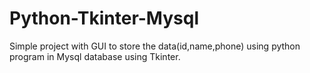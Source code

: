 # Python-Tkinter-Mysql
Simple project with GUI to store the data(id,name,phone) using python program in Mysql database using Tkinter.
